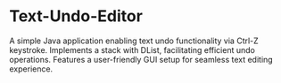 # Text-Undo-Editor
A simple Java application enabling text undo functionality via Ctrl-Z keystroke. Implements a stack with DList, facilitating efficient undo operations. Features a user-friendly GUI setup for seamless text editing experience.
